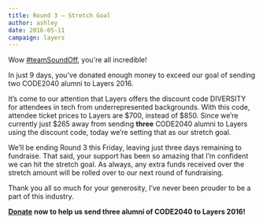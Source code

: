 ```yaml
---
title: Round 3 – Stretch Goal
author: ashley
date: 2016-05-11
campaign: layers
---
```


Wow [#teamSoundOff][hashtag], you're all incredible! 

In just 9 days, you've donated enough money to exceed our goal of sending two CODE2040 alumni to Layers 2016.

It’s come to our attention that Layers offers the discount code DIVERSITY for attendees in tech from underrepresented backgrounds. With this code, attendee ticket prices to Layers are $700, instead of $850. Since we’re currently just $265 away from sending **three** CODE2040 alumni to Layers using the discount code, today we’re setting that as our stretch goal. 

We’ll be ending Round 3 this Friday, leaving just three days remaining to fundraise. That said, your support has been so amazing that I’m confident we can hit the stretch goal. As always, any extra funds received over the stretch amount will be rolled over to our next round of fundraising.

Thank you all so much for your generosity, I’ve never been prouder to be a part of this industry.

**[Donate][donate] now to help us send three alumni of CODE2040 to Layers 2016!**

[hashtag]: https://twitter.com/search?q=%23teamSoundOff&src=typd
[donate]: https://www.youcaring.com/sound-off-layers
